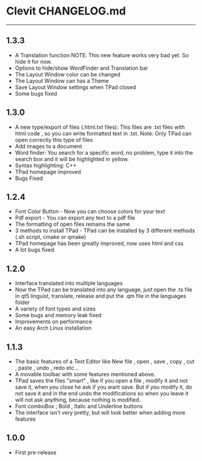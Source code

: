 # Clevit CHANGELOG.md
- - -

## 1.3.3

- A Translation function NOTE: This new feature works very bad yet. So hide it for now.
- Options to hide/show WordFinder and Translation bar
- The Layout Window color can be changed
- The Layout Window can has a Theme
- Save Layout Window settings when TPad closed
- Some bugs fixed

## 1.3.0

- A new type/export of files (.html.txt files): This files are .txt files with html code , so you can write formatted text in .txt. Note: Only TPad can open correctly this type of files
- Add images to a document
- Word finder: You search for a specific word, no problem, type it into the search box and it will be highlighted in yellow.
- Syntax highlighting: C++
- TPad homepage improved
- Bugs Fixed

## 1.2.4

- Font Color Button - Now you can choose colors for your text
- Pdf export - You can export any text to a pdf file
- The formatting of open files remains the same
- 3 methods to install TPad - TPad can be installed by 3 different methods (.sh script, cmake or qmake)
- TPad homepage has been greatly improved, now uses html and css
- A lot bugs fixed

## 1.2.0

- Interface translated into multiple languages
- Now the TPad can be translated into any language, just open the .ts file in qt5 linguist, translate, release and put the .qm file in the languages ​​folder
- A variety of font types and sizes
- Some bugs and memory leak fixed
- Improvements on performance
- An easy Arch Linux installation

## 1.1.3

- The basic features of a Text Editor like New file , open , save , copy , cut , paste , undo , redo etc...
- A movable toolbar with some features mentioned above.
- TPad saves the files "smart" , like if you open a file , modify it and not save it, when you close he ask if you want save. But if you modify it, do not save it and in the end undo the modifications so when you leave it will not ask anything, because nothing is modified.
- Font comboBox ; Bold , Italic and Underline buttons
- The interface isn't very pretty, but will look better when adding more features

## 1.0.0

- First pre-release
